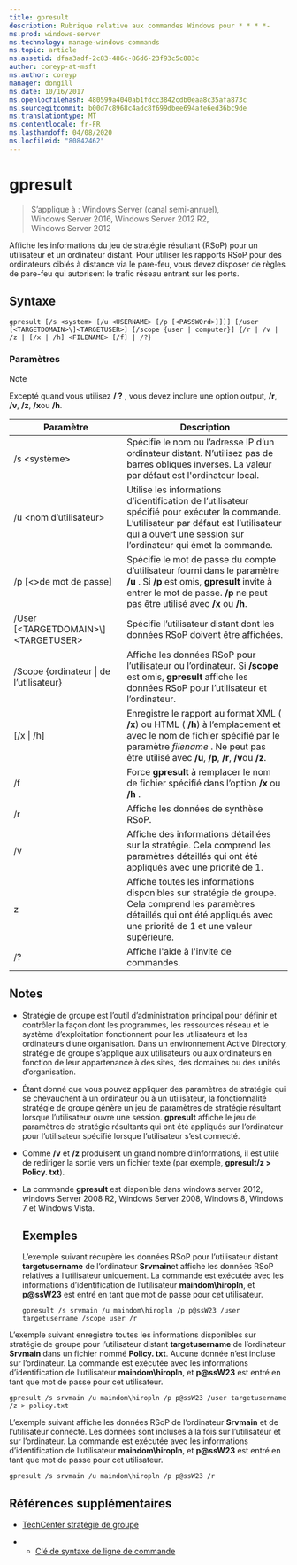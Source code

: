 ```yaml
---
title: gpresult
description: Rubrique relative aux commandes Windows pour * * * *-
ms.prod: windows-server
ms.technology: manage-windows-commands
ms.topic: article
ms.assetid: dfaa3adf-2c83-486c-86d6-23f93c5c883c
author: coreyp-at-msft
ms.author: coreyp
manager: dongill
ms.date: 10/16/2017
ms.openlocfilehash: 480599a4040ab1fdcc3842cdb0eaa8c35afa873c
ms.sourcegitcommit: b00d7c8968c4adc8f699dbee694afe6ed36bc9de
ms.translationtype: MT
ms.contentlocale: fr-FR
ms.lasthandoff: 04/08/2020
ms.locfileid: "80842462"
---
```

# <a name="gpresult"></a>gpresult

>S’applique à : Windows Server (canal semi-annuel), Windows Server 2016, Windows Server 2012 R2, Windows Server 2012

Affiche les informations du jeu de stratégie résultant (RSoP) pour un utilisateur et un ordinateur distant.
Pour utiliser les rapports RSoP pour des ordinateurs ciblés à distance via le pare-feu, vous devez disposer de règles de pare-feu qui autorisent le trafic réseau entrant sur les ports.

## <a name="syntax"></a>Syntaxe

```
gpresult [/s <system> [/u <USERNAME> [/p [<PASSWOrd>]]]] [/user [<TARGETDOMAIN>\]<TARGETUSER>] [/scope {user | computer}] {/r | /v | /z | [/x | /h] <FILENAME> [/f] | /?}
```

### <a name="parameters"></a>Paramètres

> [!NOTE]
> Excepté quand vous utilisez **/ ?** , vous devez inclure une option output, **/r**, **/v**, **/z**, **/x**ou **/h**.

|                Paramètre                 |                                                                                                     Description                                                                                                      |
|------------------------------------------|----------------------------------------------------------------------------------------------------------------------------------------------------------------------------------------------------------------------|
|              /s \<système\>               |                                                  Spécifie le nom ou l’adresse IP d’un ordinateur distant. N’utilisez pas de barres obliques inverses. La valeur par défaut est l'ordinateur local.                                                   |
|             /u \<nom d’utilisateur\>              |                                Utilise les informations d’identification de l’utilisateur spécifié pour exécuter la commande. L’utilisateur par défaut est l’utilisateur qui a ouvert une session sur l’ordinateur qui émet la commande.                                 |
|            /p [\<\>de mot de passe]             |            Spécifie le mot de passe du compte d’utilisateur fourni dans le paramètre **/u** . Si **/p** est omis, **gpresult** invite à entrer le mot de passe. **/p** ne peut pas être utilisé avec **/x** ou **/h**.            |
| /User [\<TARGETDOMAIN\>\\]\<TARGETUSER\> |                                                                            Spécifie l’utilisateur distant dont les données RSoP doivent être affichées.                                                                             |
|      /Scope {ordinateur &#124; de l’utilisateur}       |                                Affiche les données RSoP pour l’utilisateur ou l’ordinateur. Si **/scope** est omis, **gpresult** affiche les données RSoP pour l’utilisateur et l’ordinateur.                                 |
|        [/x &#124; /h] <FILENAME>         | Enregistre le rapport au format XML ( **/x**) ou HTML ( **/h**) à l’emplacement et avec le nom de fichier spécifié par le paramètre *filename* . Ne peut pas être utilisé avec **/u**, **/p**, **/r**, **/v**ou **/z**. |
|                    /f                    |                                                           Force **gpresult** à remplacer le nom de fichier spécifié dans l’option **/x** ou **/h** .                                                           |
|                    /r                    |                                                                                             Affiche les données de synthèse RSoP.                                                                                              |
|                    /v                    |                                                    Affiche des informations détaillées sur la stratégie. Cela comprend les paramètres détaillés qui ont été appliqués avec une priorité de 1.                                                    |
|                    z                    |                                     Affiche toutes les informations disponibles sur stratégie de groupe. Cela comprend les paramètres détaillés qui ont été appliqués avec une priorité de 1 et une valeur supérieure.                                      |
|                    /?                    |                                                                                         Affiche l'aide à l'invite de commandes.                                                                                         |

## <a name="remarks"></a>Notes
- Stratégie de groupe est l’outil d’administration principal pour définir et contrôler la façon dont les programmes, les ressources réseau et le système d’exploitation fonctionnent pour les utilisateurs et les ordinateurs d’une organisation. Dans un environnement Active Directory, stratégie de groupe s’applique aux utilisateurs ou aux ordinateurs en fonction de leur appartenance à des sites, des domaines ou des unités d’organisation.
- Étant donné que vous pouvez appliquer des paramètres de stratégie qui se chevauchent à un ordinateur ou à un utilisateur, la fonctionnalité stratégie de groupe génère un jeu de paramètres de stratégie résultant lorsque l’utilisateur ouvre une session. **gpresult** affiche le jeu de paramètres de stratégie résultants qui ont été appliqués sur l’ordinateur pour l’utilisateur spécifié lorsque l’utilisateur s’est connecté.
- Comme **/v** et **/z** produisent un grand nombre d’informations, il est utile de rediriger la sortie vers un fichier texte (par exemple, **gpresult/z > Policy. txt**).
- La commande **gpresult** est disponible dans windows server 2012, windows Server 2008 R2, Windows Server 2008, Windows 8, Windows 7 et Windows Vista.
  ## <a name="examples"></a>Exemples
  L’exemple suivant récupère les données RSoP pour l’utilisateur distant **targetusername** de l’ordinateur **Srvmain**et affiche les données RSoP relatives à l’utilisateur uniquement. La commande est exécutée avec les informations d’identification de l’utilisateur **maindom\hiropln**, et <strong>p@ssW23</strong> est entré en tant que mot de passe pour cet utilisateur.

  ```
  gpresult /s srvmain /u maindom\hiropln /p p@ssW23 /user targetusername /scope user /r
  ```
  
L’exemple suivant enregistre toutes les informations disponibles sur stratégie de groupe pour l’utilisateur distant **targetusername** de l’ordinateur **Srvmain** dans un fichier nommé **Policy. txt**. Aucune donnée n’est incluse sur l’ordinateur. La commande est exécutée avec les informations d’identification de l’utilisateur **maindom\hiropln**, et <strong>p@ssW23</strong> est entré en tant que mot de passe pour cet utilisateur.

  ```
  gpresult /s srvmain /u maindom\hiropln /p p@ssW23 /user targetusername /z > policy.txt
  ```
  
L’exemple suivant affiche les données RSoP de l’ordinateur **Srvmain** et de l’utilisateur connecté. Les données sont incluses à la fois sur l’utilisateur et sur l’ordinateur. La commande est exécutée avec les informations d’identification de l’utilisateur **maindom\hiropln**, et <strong>p@ssW23</strong> est entré en tant que mot de passe pour cet utilisateur.

  ```
  gpresult /s srvmain /u maindom\hiropln /p p@ssW23 /r
  ```
  
## <a name="additional-references"></a>Références supplémentaires
- [TechCenter stratégie de groupe](https://go.microsoft.com/fwlink/?LinkID=145531)

- - [Clé de syntaxe de ligne de commande](command-line-syntax-key.md)
